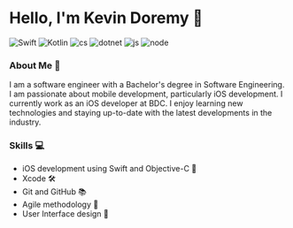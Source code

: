 # Hello, I'm Kevin Doremy 👋

![Swift](https://img.shields.io/badge/swift-F54A2A?style=for-the-badge&logo=swift&logoColor=white)
![Kotlin](https://img.shields.io/badge/kotlin-%237F52FF.svg?style=for-the-badge&logo=kotlin&logoColor=white)
![cs](https://img.shields.io/badge/C%23-239120?style=for-the-badge&logo=c-sharp&logoColor=white)
![dotnet](https://img.shields.io/badge/.NET-5C2D91?style=for-the-badge&logo=.net&logoColor=white)
![js](https://img.shields.io/badge/JavaScript-323330?style=for-the-badge&logo=javascript&logoColor=F7DF1E)
![node](https://img.shields.io/badge/Node.js-43853D?style=for-the-badge&logo=node.js&logoColor=white)


### About Me 🚀
I am a software engineer with a Bachelor's degree in Software Engineering. I am passionate about mobile development, particularly iOS development. I currently work as an iOS developer at BDC. I enjoy learning new technologies and staying up-to-date with the latest developments in the industry.

### Skills 💻
* iOS development using Swift and Objective-C 📱
* Xcode 🛠️
* Git and GitHub 📚
* Agile methodology 🚀
* User Interface design 🎨
  
<!--
![My github stats](https://github-readme-stats.vercel.app/api?username=KevinDoremy&hide=stars&count_private=true&show_icons=true&theme=tokyonight&show_icons=true)
[![Top Langs](https://github-readme-stats.vercel.app/api/top-langs/?username=KevinDoremy&layout=compact&theme=tokyonight)](https://github.com/anuraghazra/github-readme-stats)

**KevinDoremy/KevinDoremy** is a ✨ _special_ ✨ repository because its `README.md` (this file) appears on your GitHub profile.

Here are some ideas to get you started:

- 🔭 I’m currently working on ...
- 🌱 I’m currently learning ...
- 👯 I’m looking to collaborate on ...
- 🤔 I’m looking for help with ...
- 💬 Ask me about ...
- 📫 How to reach me: ...
- 😄 Pronouns: ...
- ⚡ Fun fact: ...
-->

